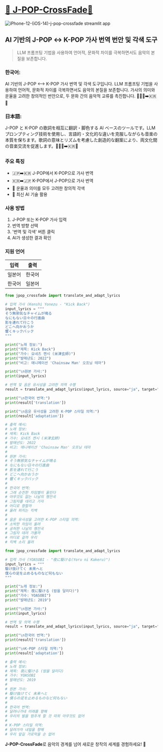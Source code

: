 # [🎵 J-POP-CrossFade🎤](https://j-pop-crossfade.streamlit.app/)


![iPhone-12-(iOS-14)-j-pop-crossfade streamlit app](https://github.com/user-attachments/assets/cf51bb10-189c-4b39-8541-e1ef239838fa)

## AI 기반의 J-POP ↔️ K-POP 가사 번역 번안 및 각색 도구

> LLM 프롬프팅 기법을 사용하여 언어적, 문화적 차이를 극복하면서도 음악의 본질을 보존합니다.




### 한국어:
AI 기반의 J-POP <--> K-POP 가사 번역 및 각색 도구입니다. LLM 프롬프팅 기법을 사용하여 언어적, 문화적 차이를 극복하면서도 음악의 본질을 보존합니다. 가사의 의미와 운율을 고려한 창의적인 번안으로, 두 문화 간의 음악적 교류를 촉진합니다. 🎵🇯🇵➡️🇰🇷🎤

### 日本語:
J-POP と K-POP の歌詞を相互に翻訳・脚色する AI ベースのツールです。LLM プロンプティング技術を使用し、言語的・文化的な違いを克服しながらも音楽の本質を保ちます。歌詞の意味とリズムを考慮した創造的な翻案により、両文化間の音楽交流を促進します。🎵🇯🇵➡️🇰🇷🎤

### 주요 특징

- 🇯🇵➡️🇰🇷 J-POP에서 K-POP으로 가사 번역
- 🇰🇷➡️🇯🇵 K-POP에서 J-POP으로 가사 번역
- 🎼 운율과 의미를 모두 고려한 창의적 각색
- 🤖 최신 AI 기술 활용

### 사용 방법

1. J-POP 또는 K-POP 가사 입력
2. 번역 방향 선택
3. '번역 및 각색' 버튼 클릭
4. AI가 생성한 결과 확인

### 지원 언어

| 입력 | 출력 |
|------|------|
| 일본어 | 한국어 |
| 한국어 | 일본어 |

```python
from jpop_crossfade import translate_and_adapt_lyrics

# 입력 가사 (Kenshi Yonezu - "Kick Back")
input_lyrics = """
そう無邪気なチャイムが鳴る
なにもない日々の行進曲
影を連れて行こう
どこへ向かおうか
響くキックバック
"""

print("노래 정보:")
print("제목: Kick Back")
print("가수: 요네즈 켄시 (米津玄師)")
print("발매년도: 2022")
print("비고: 애니메이션 'Chainsaw Man' 오프닝 테마")

print("\n원본 가사:")
print(input_lyrics)

# 번역 및 음운 유사성을 고려한 의역 수행
result = translate_and_adapt_lyrics(input_lyrics, source="ja", target="ko", phonetic_similarity=0.7)

print("\n한국어 번역:")
print(result['translation'])

print("\n음운 유사성을 고려한 K-POP 스타일 의역:")
print(result['adaptation'])

# 출력 예시:
# 노래 정보:
# 제목: Kick Back
# 가수: 요네즈 켄시 (米津玄師)
# 발매년도: 2022
# 비고: 애니메이션 'Chainsaw Man' 오프닝 테마
#
# 원본 가사:
# そう無邪気なチャイムが鳴る
# なにもない日々の行進曲
# 影を連れて行こう
# どこへ向かおうか
# 響くキックバック
#
# 한국어 번역:
# 그래 순진한 차임벨이 울린다
# 아무것도 없는 나날의 행진곡
# 그림자를 데리고 가자
# 어디로 향할까
# 울려 퍼지는 킥백
#
# 음운 유사성을 고려한 K-POP 스타일 의역:
# 소박한 차임이 울려
# 공허한 나날의 행진곡
# 그림자 데려 가볼까
# 어디로 갈까 우리
# 킥백 소리 울려
```


```python
from jpop_crossfade import translate_and_adapt_lyrics

# 입력 가사 (YOASOBI - "夜に駆ける(Yoru ni Kakeru)")
input_lyrics = """
駆け抜けてく 未来へと
僕らの足を止めるものなど何もない
"""

print("노래 정보:")
print("제목: 夜に駆ける (밤을 달리다)")
print("가수: YOASOBI")
print("발매년도: 2019")

print("\n원본 가사:")
print(input_lyrics)

# 번역 및 의역 수행
result = translate_and_adapt_lyrics(input_lyrics, source="ja", target="ko")

print("\n한국어 번역:")
print(result['translation'])

print("\nK-POP 스타일 의역:")
print(result['adaptation'])

# 출력 예시:
# 노래 정보:
# 제목: 夜に駆ける (밤을 달리다)
# 가수: YOASOBI
# 발매년도: 2019
#
# 원본 가사:
# 駆け抜けてく 未来へと
# 僕らの足を止めるものなど何もない
#
# 한국어 번역:
# 달려나가네 미래를 향해
# 우리의 발을 멈추게 할 것 따위 아무것도 없어
#
# K-POP 스타일 의역:
# 달려가자 내일을 향해
# 우리 앞길 가로막을 순 없어
```

**J-POP-CrossFade**로 음악의 경계를 넘어 새로운 창작의 세계를 경험하세요! 🌟
